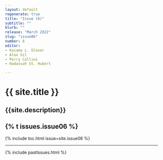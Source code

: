 ```yaml
---
layout: default
regenerate: true
title: "Issue (6)"
subtitle: ""
blurb: ""
release: "March 2022"
slug: "issue06"
number: 6
editor: 
- Kaiama L. Glover
- Alex Gil
- Perry Collins
- Hadassah St. Hubert

---
```


<h1 class="journal-title">{{ site.title }}</h1>
<h2 class="tagline">{{site.description}}</h2>


<h2>{% t issues.issue06 %}</h2>


{% include toc.html issue=site.issue06 %}

<hr>

{% include pastIssues.html %}